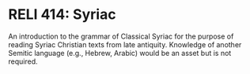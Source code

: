 # RELI 414: Syriac

An introduction to the grammar of Classical Syriac for the purpose of reading Syriac Christian texts from late antiquity. Knowledge of another Semitic language (e.g., Hebrew, Arabic) would be an asset but is not required.